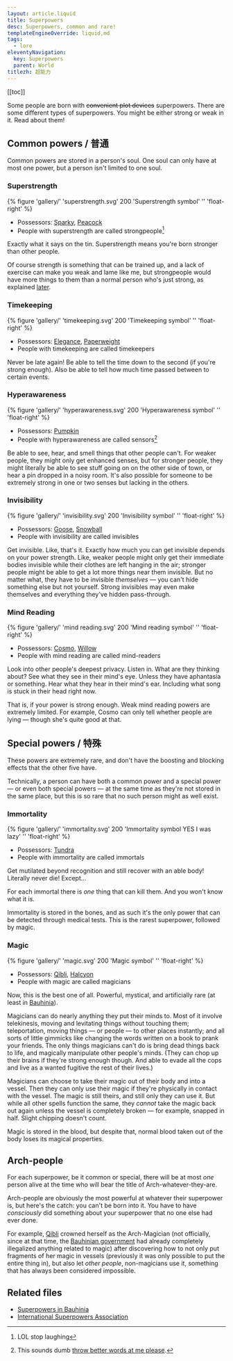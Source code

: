 ```yaml
---
layout: article.liquid
title: Superpowers
desc: Superpowers, common and rare!
templateEngineOverride: liquid,md
tags:
  - lore
eleventyNavigation:
  key: Superpowers
  parent: World
titlezh: 超能力
---
```


[[toc]]

Some people are born with ~~convenient plot devices~~ superpowers. There are some different types of superpowers. You might be either strong or weak in it. Read about them!

## Common powers / 普通

Common powers are stored in a person's soul. One soul can only have at most one power, but a person isn't limited to one soul.

### Superstrength

{% figure 'gallery/' 'superstrength.svg' 200 'Superstrength symbol' '' 'float-right' %}

- Possessors: [Sparky](/characters/sparky/), [Peacock](/characters/peacock/)
- People with superstrength are called strongpeople[^1]

Exactly what it says on the tin. Superstrength means you're born stronger than other people.

Of course strength is something that can be trained up, and a lack of exercise can make you weak and lame like me, but strongpeople would have more things to them than a normal person who's just strong, as explained [later](#power-relations).

### Timekeeping

{% figure 'gallery/' 'timekeeping.svg' 200 'Timekeeping symbol' '' 'float-right' %}

- Possessors: [Elegance](/characters/elegance/), [Paperweight](/characters/paperweight/)
- People with timekeeping are called timekeepers

Never be late again! Be able to tell the time down to the second (if you're strong enough). Also be able to tell how much time passed between to certain events.

### Hyperawareness

{% figure 'gallery/' 'hyperawareness.svg' 200 'Hyperawareness symbol' '' 'float-right' %}

- Possessors: [Pumpkin](/characters/pumpkin/)
- People with hyperawareness are called sensors[^2]

Be able to see, hear, and smell things that other people can't. For weaker people, they might only get enhanced senses, but for stronger people, they might literally be able to see stuff going on on the other side of town, or hear a pin dropped in a noisy room. It's also possible for someone to be extremely strong in one or two senses but lacking in the others.

### Invisibility

{% figure 'gallery/' 'invisibility.svg' 200 'Invisibility symbol' '' 'float-right' %}

- Possessors: [Goose](/characters/goose/), [Snowball](/characters/snowball/)
- People with invisibility are called invisibles

Get invisible. Like, that's it. Exactly how much you can get invisible depends on your power strength. Like, weaker people might only get their immediate bodies invisible while their clothes are left hanging in the air; stronger people might be able to get a lot more things near them invisible. But no matter what, they have to be invisible *themselves* — you can't hide something else but not yourself. Strong invisibles may even make themselves and everything they've hidden pass-through.

### Mind Reading

{% figure 'gallery/' 'mind reading.svg' 200 'Mind reading symbol' '' 'float-right' %}

- Possessors: [Cosmo](/characters/cosmo/), [Willow](/characters/willow/)
- People with mind reading are called mind-readers

Look into other people's deepest privacy. Listen in. What are they thinking about? See what they see in their mind's eye. Unless they have aphantasia or something. Hear what they hear in their mind's ear. Including what song is stuck in their head right now.

That is, if your power is strong enough. Weak mind reading powers are extremely limited. For example, Cosmo can only tell whether people are lying — though she's quite good at that.

## Special powers / 特殊

These powers are extremely rare, and don't have the boosting and blocking effects that the other five have.

Technically, a person can have both a common power and a special power — or even both special powers — at the same time as they're not stored in the same place, but this is so rare that no such person might as well exist.

### Immortality

{% figure 'gallery/' 'immortality.svg' 200 'Immortality symbol YES I was lazy' '' 'float-right' %}

- Possessors: [Tundra](/characters/tundra/)
- People with immortality are called immortals

Get mutilated beyond recognition and still recover with an able body! Literally never die! Except…

For each immortal there is *one* thing that can kill them. And you won't know what it is.

Immortality is stored in the bones, and as such it's the only power that can be detected through medical tests. This is the rarest superpower, followed by magic.

### Magic

{% figure 'gallery/' 'magic.svg' 200 'Magic symbol' '' 'float-right' %}

- Possessors: [Qibli](/characters/qibli/), [Halcyon](/characters/halcyon/)
- People with magic are called magicians

Now, this is the best one of all. Powerful, mystical, and artificially rare (at least in [Bauhinia](/world/bauhinia/)).

Magicians can do nearly anything they put their minds to. Most of it involve telekinesis, moving and levitating things without touching them; teleportation, moving things — or people — to other places instantly; and all sorts of little gimmicks like changing the words written on a book to prank your friends. The only things magicians can't do is bring dead things back to life, and magically manipulate other people's minds. (They can chop up their brains if they're strong enough though. And able to evade all the cops and live as a wanted fugitive the rest of their lives.)

Magicians can choose to take their magic out of their body and into a vessel. Then they can only use their magic if they're physically in contact with the vessel. The magic is still theirs, and still only they can use it. But while all other spells function the same, they *cannot* take the magic back out again unless the vessel is completely broken — for example, snapped in half. Slight chipping doesn't count.

Magic is stored in the blood, but despite that, normal blood taken out of the body loses its magical properties.

## Arch-people

For each superpower, be it common or special, there will be at most *one* person alive at the time who will bear the title of Arch-whatever-they-are.

Arch-people are obviously the most powerful at whatever their superpower is, but here's the catch: you can't be born into it. You have to have *consciously* did something about your superpower that no one else had ever done.

For example, [Qibli](/characters/qibli/) crowned herself as the Arch-Magician (not officially, since at that time, the [Bauhinian government](/world/bauhinia/) had already completely illegalized anything related to magic) after discovering how to not only put fragments of her magic in vessels (previously it was only possible to put the entire thing in), but also let *other people*, non-magicians use it, something that has always been considered impossible.

## Related files

- [Superpowers in Bauhinia](/world/bauhinia/superpowers/)
- [International Superpowers Association](/world/isa/)

[^1]: LOL stop laughing
[^2]: This sounds dumb [throw better words at me please](/contact/).
